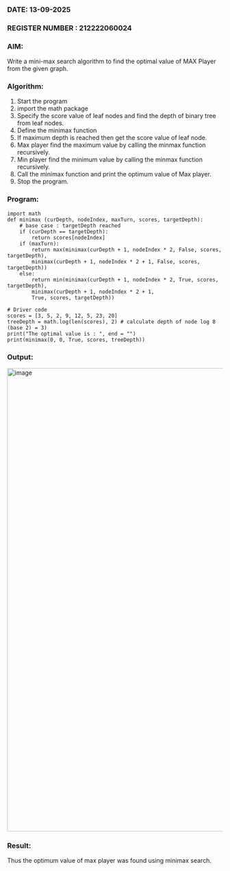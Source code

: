 ### DATE: 13-09-2025                                                                        
### REGISTER NUMBER : 212222060024
### AIM: 
Write a mini-max search algorithm to find the optimal value of MAX Player from the given graph.
### Algorithm:
1. Start the program
2. import the math package
3. Specify the score value of leaf nodes and find the depth of binary tree from leaf nodes.
4. Define the minimax function
5. If maximum depth is reached then get the score value of leaf node.
6. Max player find the maximum value by calling the minmax function recursively.
7. Min player find the minimum value by calling the minmax function recursively.
8. Call the minimax function  and print the optimum value of Max player.
9. Stop the program. 

### Program:

```
import math 
def minimax (curDepth, nodeIndex, maxTurn, scores, targetDepth): 
    # base case : targetDepth reached 
    if (curDepth == targetDepth): 
        return scores[nodeIndex] 
    if (maxTurn): 
        return max(minimax(curDepth + 1, nodeIndex * 2, False, scores, targetDepth), 
        minimax(curDepth + 1, nodeIndex * 2 + 1, False, scores, targetDepth)) 
    else: 
        return min(minimax(curDepth + 1, nodeIndex * 2, True, scores, targetDepth), 
        minimax(curDepth + 1, nodeIndex * 2 + 1, 
        True, scores, targetDepth)) 

# Driver code 
scores = [3, 5, 2, 9, 12, 5, 23, 20] 
treeDepth = math.log(len(scores), 2) # calculate depth of node log 8 (base 2) = 3) 
print("The optimal value is : ", end = "") 
print(minimax(0, 0, True, scores, treeDepth)) 

```









### Output:
<img width="1920" height="1080" alt="image" src="https://github.com/user-attachments/assets/3e1db5ab-76fa-4583-8453-49adf6638b2f" />



### Result:
Thus the optimum value of max player was found using minimax search.
